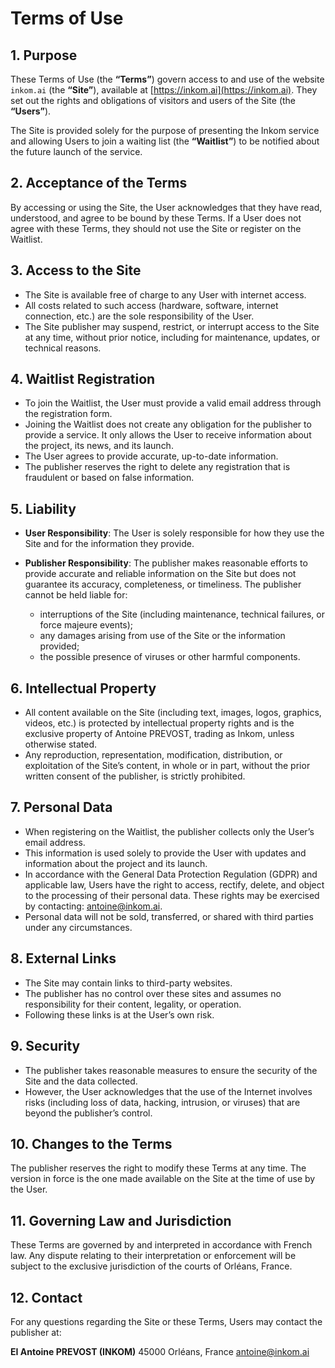 # Terms of Use

## 1. Purpose

These Terms of Use (the **“Terms”**) govern access to and use of the website `inkom.ai` (the **“Site”**), available at [https://inkom.ai](https://inkom.ai). They set out the rights and obligations of visitors and users of the Site (the **“Users”**).

The Site is provided solely for the purpose of presenting the Inkom service and allowing Users to join a waiting list (the **“Waitlist”**) to be notified about the future launch of the service.

## 2. Acceptance of the Terms

By accessing or using the Site, the User acknowledges that they have read, understood, and agree to be bound by these Terms.
If a User does not agree with these Terms, they should not use the Site or register on the Waitlist.

## 3. Access to the Site

* The Site is available free of charge to any User with internet access.
* All costs related to such access (hardware, software, internet connection, etc.) are the sole responsibility of the User.
* The Site publisher may suspend, restrict, or interrupt access to the Site at any time, without prior notice, including for maintenance, updates, or technical reasons.

## 4. Waitlist Registration

* To join the Waitlist, the User must provide a valid email address through the registration form.
* Joining the Waitlist does not create any obligation for the publisher to provide a service. It only allows the User to receive information about the project, its news, and its launch.
* The User agrees to provide accurate, up-to-date information.
* The publisher reserves the right to delete any registration that is fraudulent or based on false information.

## 5. Liability

* **User Responsibility**: The User is solely responsible for how they use the Site and for the information they provide.
* **Publisher Responsibility**: The publisher makes reasonable efforts to provide accurate and reliable information on the Site but does not guarantee its accuracy, completeness, or timeliness. The publisher cannot be held liable for:

  * interruptions of the Site (including maintenance, technical failures, or force majeure events);
  * any damages arising from use of the Site or the information provided;
  * the possible presence of viruses or other harmful components.

## 6. Intellectual Property

* All content available on the Site (including text, images, logos, graphics, videos, etc.) is protected by intellectual property rights and is the exclusive property of Antoine PREVOST, trading as Inkom, unless otherwise stated.
* Any reproduction, representation, modification, distribution, or exploitation of the Site’s content, in whole or in part, without the prior written consent of the publisher, is strictly prohibited.

## 7. Personal Data

* When registering on the Waitlist, the publisher collects only the User’s email address.
* This information is used solely to provide the User with updates and information about the project and its launch.
* In accordance with the General Data Protection Regulation (GDPR) and applicable law, Users have the right to access, rectify, delete, and object to the processing of their personal data. These rights may be exercised by contacting: [antoine@inkom.ai](mailto:antoine@inkom.ai).
* Personal data will not be sold, transferred, or shared with third parties under any circumstances.

## 8. External Links

* The Site may contain links to third-party websites.
* The publisher has no control over these sites and assumes no responsibility for their content, legality, or operation.
* Following these links is at the User’s own risk.

## 9. Security

* The publisher takes reasonable measures to ensure the security of the Site and the data collected.
* However, the User acknowledges that the use of the Internet involves risks (including loss of data, hacking, intrusion, or viruses) that are beyond the publisher’s control.

## 10. Changes to the Terms

The publisher reserves the right to modify these Terms at any time. The version in force is the one made available on the Site at the time of use by the User.

## 11. Governing Law and Jurisdiction

These Terms are governed by and interpreted in accordance with French law.
Any dispute relating to their interpretation or enforcement will be subject to the exclusive jurisdiction of the courts of Orléans, France.

## 12. Contact

For any questions regarding the Site or these Terms, Users may contact the publisher at:

**EI Antoine PREVOST (INKOM)**
45000 Orléans, France
[antoine@inkom.ai](mailto:antoine@inkom.ai)